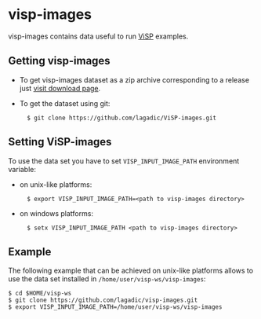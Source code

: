 # visp-images

visp-images contains data useful to run [ViSP][1] examples.

## Getting visp-images

- To get visp-images dataset as a zip archive corresponding to a release just [visit download page][2].

- To get the dataset using git:

		$ git clone https://github.com/lagadic/ViSP-images.git
		
## Setting ViSP-images

To use the data set you have to set `VISP_INPUT_IMAGE_PATH` environment variable:

- on unix-like platforms:

		$ export VISP_INPUT_IMAGE_PATH=<path to visp-images directory>

- on windows platforms:

		$ setx VISP_INPUT_IMAGE_PATH <path to visp-images directory>

## Example

The following example that can be achieved on unix-like platforms allows to use the data set installed in `/home/user/visp-ws/visp-images`:

	$ cd $HOME/visp-ws
	$ git clone https://github.com/lagadic/visp-images.git
	$ export VISP_INPUT_IMAGE_PATH=/home/user/visp-ws/visp-images


[1]: http://visp.inria.fr "ViSP"
[2]: http://visp.inria.fr/download "ViSP download"

